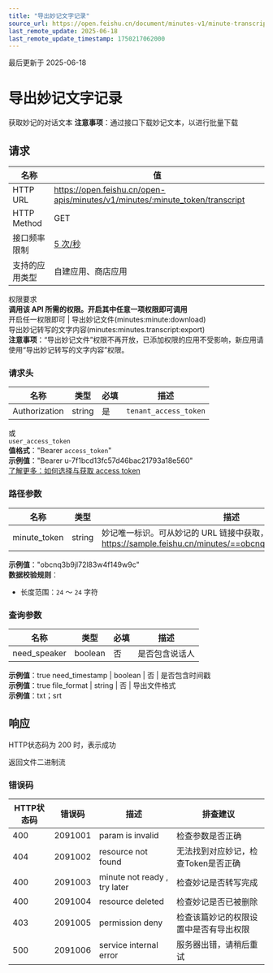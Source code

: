 ```yaml
---
title: "导出妙记文字记录"
source_url: https://open.feishu.cn/document/minutes-v1/minute-transcript/get
last_remote_update: 2025-06-18
last_remote_update_timestamp: 1750217062000
---
```

最后更新于 2025-06-18

# 导出妙记文字记录

获取妙记的对话文本
**注意事项**：通过接口下载妙记文本，以进行批量下载

## 请求
名称 | 值
---|---
HTTP URL | https://open.feishu.cn/open-apis/minutes/v1/minutes/:minute_token/transcript
HTTP Method | GET
接口频率限制 | [5 次/秒](https://open.feishu.cn/document/ukTMukTMukTM/uUzN04SN3QjL1cDN)
支持的应用类型 | 自建应用、商店应用
权限要求  
            **调用该 API 所需的权限。开启其中任意一项权限即可调用**  
            开启任一权限即可 | 导出妙记文件(minutes:minute:download)  
            导出妙记转写的文字内容(minutes:minutes.transcript:export)  
            **注意事项**：“导出妙记文件”权限不再开放，已添加权限的应用不受影响，新应用请使用“导出妙记转写的文字内容”权限。

### 请求头

名称 | 类型 | 必填 | 描述
--- | --- | --- | ---
Authorization | string | 是 | `tenant_access_token`  
或  
`user_access_token`  
**值格式**："Bearer `access_token`"  
**示例值**："Bearer u-7f1bcd13fc57d46bac21793a18e560"  
[了解更多：如何选择与获取 access token](https://open.feishu.cn/document/uAjLw4CM/ugTN1YjL4UTN24CO1UjN/trouble-shooting/how-to-choose-which-type-of-token-to-use)

### 路径参数

名称 | 类型 | 描述
--- | --- | ---
minute_token | string | 妙记唯一标识。可从妙记的 URL 链接中获取，一般为最后一串字符：https://sample.feishu.cn/minutes/==obcnq3b9jl72l83w4f14xxxx==  
**示例值**："obcnq3b9jl72l83w4f149w9c"  
**数据校验规则**：  
- 长度范围：`24` ～ `24` 字符

### 查询参数

名称 | 类型 | 必填 | 描述
--- | --- | --- | ---
need_speaker | boolean | 否 | 是否包含说话人  
**示例值**：true
need_timestamp | boolean | 否 | 是否包含时间戳  
**示例值**：true
file_format | string | 否 | 导出文件格式  
**示例值**：txt；srt

## 响应

HTTP状态码为 200 时，表示成功

返回文件二进制流

### 错误码

HTTP状态码 | 错误码 | 描述 | 排查建议
--- | --- | --- | ---
400 | 2091001 | param is invalid | 检查参数是否正确
404 | 2091002 | resource not found | 无法找到对应妙记，检查Token是否正确
400 | 2091003 | minute not ready , try later | 检查妙记是否转写完成
400 | 2091004 | resource deleted | 检查妙记是否已被删除
403 | 2091005 | permission deny | 检查该篇妙记的权限设置中是否有导出权限
500 | 2091006 | service internal error | 服务器出错，请稍后重试
